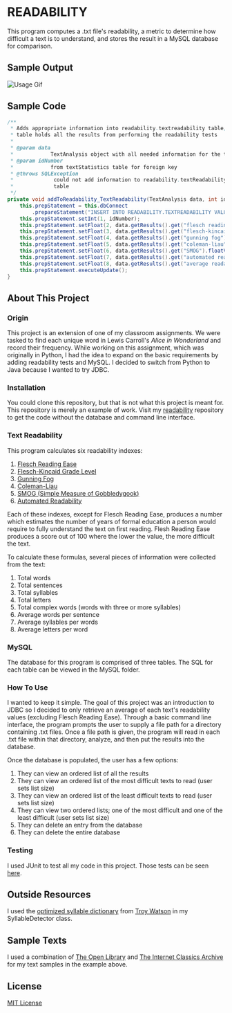 # READABILITY
This program computes a .txt file's readability, a metric to determine how difficult a text is to understand, and stores the result in a MySQL database for comparison.  

## Sample Output
![Usage Gif](ReadabilityVideo.gif)

## Sample Code
```java
/**
 * Adds appropriate information into readability.textreadability table; this
 * table holds all the results from performing the readability tests
 * 
 * @param data
 *            TextAnalysis object with all needed information for the table
 * @param idNumber
 *            from textStatistics table for foreign key
 * @throws SQLException
 *             could not add information to readability.textReadability
 *             table
 */
private void addToReadability_TextReadability(TextAnalysis data, int idNumber) throws SQLException {
    this.prepStatement = this.dbConnect
        .prepareStatement("INSERT INTO READABILITY.TEXTREADABILITY VALUES (NULL,?,?,?,?,?,?,?,?)");
    this.prepStatement.setInt(1, idNumber);
    this.prepStatement.setFloat(2, data.getResults().get("flesch reading ease").floatValue());
    this.prepStatement.setFloat(3, data.getResults().get("flesch-kincaid grade level").floatValue());
    this.prepStatement.setFloat(4, data.getResults().get("gunning fog").floatValue());
    this.prepStatement.setFloat(5, data.getResults().get("coleman-liau").floatValue());
    this.prepStatement.setFloat(6, data.getResults().get("SMOG").floatValue());
    this.prepStatement.setFloat(7, data.getResults().get("automated readability").floatValue());
    this.prepStatement.setFloat(8, data.getResults().get("average readability").floatValue());
    this.prepStatement.executeUpdate();
}
```

## About This Project
### Origin
This project is an extension of one of my classroom assignments.  We were tasked to find each unique word in Lewis Carroll's *Alice in Wonderland* and record their frequency.  While working on this assignment, which was originally in Python, I had the idea to expand on the basic requirements by adding readability tests and MySQL.  I decided to switch from Python to Java because I wanted to try JDBC.

### Installation
You could clone this repository, but that is not what this project is meant for.  This repository is merely an example of work. Visit my [readability]() repository to get the code without the database and command line interface.

### Text Readability
This program calculates six readability indexes:

  1. [Flesch Reading Ease](https://en.wikipedia.org/wiki/Flesch–Kincaid_readability_tests)
  1. [Flesch-Kincaid Grade Level](https://en.wikipedia.org/wiki/Flesch–Kincaid_readability_tests)
  1. [Gunning Fog](https://en.wikipedia.org/wiki/Gunning_fog_index)
  1. [Coleman-Liau](https://en.wikipedia.org/wiki/Coleman–Liau_index)
  1. [SMOG (Simple Measure of Gobbledygook)](https://en.wikipedia.org/wiki/SMOG)
  1. [Automated Readability](https://en.wikipedia.org/wiki/Automated_readability_index)
  
Each of these indexes, except for Flesch Reading Ease, produces a number which estimates the number of years of formal education a person would require to fully understand the text on first reading.  Flesh Reading Ease produces a score out of 100 where the lower the value, the more difficult the text.    

To calculate these formulas, several pieces of information were collected from the text:

  1. Total words
  1. Total sentences
  1. Total syllables
  1. Total letters
  1. Total complex words (words with three or more syllables)
  1. Average words per sentence
  1. Average syllables per words
  1. Average letters per word

### MySQL
The database for this program is comprised of three tables.  The SQL for each table can be viewed in the MySQL folder.

### How To Use
I wanted to keep it simple.  The goal of this project was an introduction to JDBC so I decided to only retrieve an average of each text's readability values (excluding Flesch Reading Ease).  Through a basic command line interface, the program prompts the user to supply a file path for a directory containing .txt files.  Once a file path is given, the program will read in each .txt file within that directory, analyze, and then put the results into the database.  

Once the database is populated, the user has a few options:  
  1. They can view an ordered list of all the results 
  1. They can view an ordered list of the most difficult texts to read (user sets list size) 
  1. They can view an ordered list of the least difficult texts to read (user sets list size)
  1. They can view two ordered lists; one of the most difficult and one of the least difficult (user sets list size)
  1. They can delete an entry from the database
  1. They can delete the entire database
  
### Testing
I used JUnit to test all my code in this project.  Those tests can be seen [here](https://github.com/rossweinstein/text-readability-analyzer/tree/master/test).

## Outside Resources
I used the [optimized syllable dictionary](https://github.com/troywatson/Lawrence-Style-Checker/blob/master/dict/syllables-optimized-list.txt) from [Troy Watson](https://github.com/troywatson/Lawrence-Style-Checker) in my SyllableDetector class.

## Sample Texts
I used a combination of [The Open Library](https://openlibrary.org) and [The Internet Classics Archive](http://classics.mit.edu/Browse/index.html) for my text samples in the example above.

## License
[MIT License](https://en.wikipedia.org/wiki/MIT_License)
